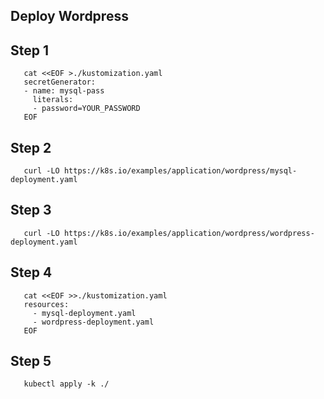 ## Deploy Wordpress 

## Step 1
       cat <<EOF >./kustomization.yaml
       secretGenerator:
       - name: mysql-pass
         literals:
         - password=YOUR_PASSWORD
       EOF
       
       
       
## Step 2
       curl -LO https://k8s.io/examples/application/wordpress/mysql-deployment.yaml

## Step 3
       curl -LO https://k8s.io/examples/application/wordpress/wordpress-deployment.yaml

## Step 4
       cat <<EOF >>./kustomization.yaml
       resources:
         - mysql-deployment.yaml
         - wordpress-deployment.yaml
       EOF
       
       
## Step 5
       kubectl apply -k ./
